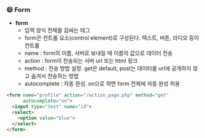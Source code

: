 ### :smile: Form

- **form**
  - 입력 양식 전체를 감싸는 태그
  - form은 컨트롤 요소(control element)로 구성된다. 텍스트, 버튼, 라디오 등이 컨트롤
  - name : form의 이름, 서버로 보내질 때 이름의 값으로 데이터 전송
  - action : form이 전송되는 서버 url 또는 html 링크
  - method : 전송 방법 설정. get은 default, post는 데이터를 url에 공개하지 않고 숨겨서 전송하는 방법
  - autocomplete : 자동 완성. on으로 하면 form 전체에 자동 완성 허용
```html
<form name="profile" action="/action_page.php" method="get" 
      autocomplete="on">
  <input type="text" name="id">
  <select>
    <option value="blue">
  </select>
</form>
```
